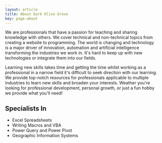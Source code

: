 ```yaml
---
layout: article
title: About Dark Olive Grove
key: page-about
---
```


We are professionals that have a passion for teaching and sharing knowledge with others. We cover technical and non-technical topics from creating a website to programming. The world is changing and technology is a major driver of innovation, automation and artificial intelligence transforming the industries we work in. It's hard to keep up with new technologies or integrate them into our fields.

Learning new skills takes time and getting the time whilst working as a professional in a narrow field it's difficult to seek direction with our learning. We provide top-notch resources for professionals applicable to multiple industries to learn new skills and broaden your interests. Weather you're looking for professional development, personal growth, or just a fun hobby we provide what you'll need!

## Specialists In

- Excel Spreadsheets
- Writing Macros and VBA
- Power Query and Power Pivot
- Geographic Information Systems